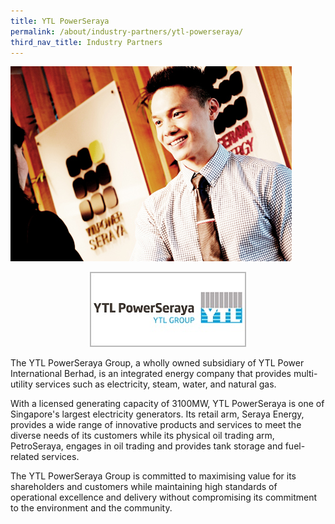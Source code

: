 ```yaml
---
title: YTL PowerSeraya
permalink: /about/industry-partners/ytl-powerseraya/
third_nav_title: Industry Partners
---
```

<img src="/images/careers/industry-partners/ytl_power_seraya_large.jpg" alt="YTL PowerSeraya" style="width: 450px; height: 312px;" /><br/>

<div style="text-align: center;">
    <a href="https://www.ytlpowerseraya.com.sg" target="_blank"><img alt="YTL PowerSeraya" src="/images/common/partner-logos/ytl_power_seraya.jpg" style="width: 250px; height: 120px;"></a>
</div>

The YTL PowerSeraya Group, a wholly owned subsidiary of YTL Power International Berhad, is an integrated energy company that provides multi-utility services such as electricity, steam, water, and natural gas.

With a licensed generating capacity of 3100MW, YTL PowerSeraya is one of Singapore's largest electricity generators. Its retail arm, Seraya Energy, provides a wide range of innovative products and services to meet the diverse needs of its customers while its physical oil trading arm, PetroSeraya, engages in oil trading and provides tank storage and fuel-related services.

The YTL PowerSeraya Group is committed to maximising value for its shareholders and customers while maintaining high standards of operational excellence and delivery without compromising its commitment to the environment and the community.
